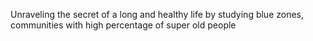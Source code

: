 Unraveling the secret of a long and healthy life by studying blue zones, communities with high percentage of super old people